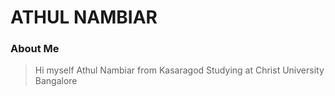 # ATHUL NAMBIAR
### About Me

> Hi myself Athul Nambiar from Kasaragod Studying at Christ University Bangalore 


